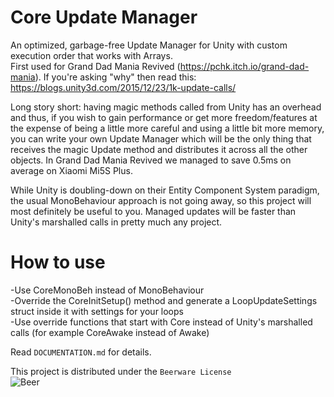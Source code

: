 # Core Update Manager

An optimized, garbage-free Update Manager for Unity with custom execution order that works with Arrays.  
First used for Grand Dad Mania Revived (https://pchk.itch.io/grand-dad-mania). If you're asking "why" then read this: https://blogs.unity3d.com/2015/12/23/1k-update-calls/

Long story short: having magic methods called from Unity has an overhead and thus, if you wish to gain performance or get more freedom/features at the expense of being a little more careful and using a little bit more memory, you can write your own Update Manager which will be the only thing that receives the magic Update method and distributes it across all the other objects. In Grand Dad Mania Revived we managed to save 0.5ms on average on Xiaomi Mi5S Plus.

While Unity is doubling-down on their Entity Component System paradigm, the usual MonoBehaviour approach is not going away, so this project will most definitely be useful to you. Managed updates will be faster than Unity's marshalled calls in pretty much any project.

# How to use
  -Use CoreMonoBeh instead of MonoBehaviour  
  -Override the CoreInitSetup() method and generate a LoopUpdateSettings struct inside it with settings for your loops  
  -Use override functions that start with Core instead of Unity's marshalled calls (for example CoreAwake instead of Awake)  



Read ```DOCUMENTATION.md``` for details.

This project is distributed under the ```Beerware License```  
![Beer](https://habrastorage.org/getpro/geektimes/post_images/78f/720/c75/78f720c75de7b8828353bc0cf8a254c4.png)
